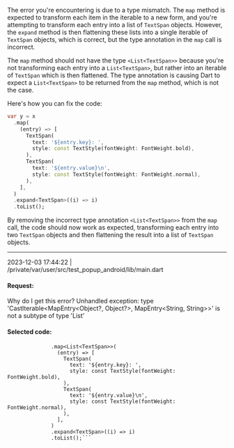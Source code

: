 The error you're encountering is due to a type mismatch. The `map` method is expected to transform each item in the iterable to a new form, and you're attempting to transform each entry into a list of `TextSpan` objects. However, the `expand` method is then flattening these lists into a single iterable of `TextSpan` objects, which is correct, but the type annotation in the `map` call is incorrect.

The `map` method should not have the type `<List<TextSpan>>` because you're not transforming each entry into a `List<TextSpan>`, but rather into an iterable of `TextSpan` which is then flattened. The type annotation is causing Dart to expect a `List<TextSpan>` to be returned from the `map` method, which is not the case.

Here's how you can fix the code:

```dart
var y = x
  .map(
    (entry) => [
      TextSpan(
        text: '${entry.key}: ',
        style: const TextStyle(fontWeight: FontWeight.bold),
      ),
      TextSpan(
        text: '${entry.value}\n',
        style: const TextStyle(fontWeight: FontWeight.normal),
      ),
    ],
  )
  .expand<TextSpan>((i) => i)
  .toList();
```

By removing the incorrect type annotation `<List<TextSpan>>` from the `map` call, the code should now work as expected, transforming each entry into two `TextSpan` objects and then flattening the result into a list of `TextSpan` objects.

-----------------

2023-12-03 17:44:22 | /private/var/user/src/test_popup_android/lib/main.dart

#### Request:
Why do I get this error?      Unhandled exception: type 'CastIterable<MapEntry<Object?, Object?>, MapEntry<String, String>>' is not a subtype of type 'List<TextSpan>'

#### Selected code:
```var y = x
              .map<List<TextSpan>>(
                (entry) => [
                  TextSpan(
                    text: '${entry.key}: ',
                    style: const TextStyle(fontWeight: FontWeight.bold),
                  ),
                  TextSpan(
                    text: '${entry.value}\n',
                    style: const TextStyle(fontWeight: FontWeight.normal),
                  ),
                ],
              )
              .expand<TextSpan>((i) => i)
              .toList();```